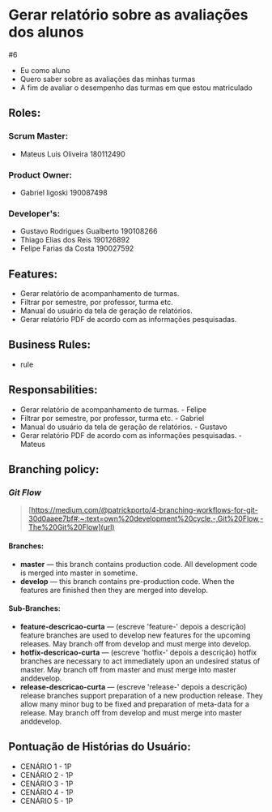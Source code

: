 # Gerar relatório sobre as avaliações dos alunos
#6

- Eu como aluno
- Quero saber sobre as avaliações das minhas turmas
- A fim de avaliar o desempenho das turmas em que estou matriculado

## Roles:
### Scrum Master:
- Mateus Luis Oliveira 180112490

### Product Owner:
- Gabriel ligoski 190087498

### Developer's:
- Gustavo Rodrigues Gualberto 190108266
- Thiago Elias dos Reis 190126892
- Felipe Farias da Costa 190027592

## Features:
- Gerar relatório de acompanhamento de turmas.
- Filtrar por semestre, por professor, turma etc.
- Manual do usuário da tela de geração de relatórios.
- Gerar relatório PDF de acordo com as informações pesquisadas.

## Business Rules:
- rule

## Responsabilities:
- Gerar relatório de acompanhamento de turmas. - Felipe
- Filtrar por semestre, por professor, turma etc. - Gabriel
- Manual do usuário da tela de geração de relatórios. - Gustavo
- Gerar relatório PDF de acordo com as informações pesquisadas. - Mateus

## Branching policy:
### *Git Flow*
> [https://medium.com/@patrickporto/4-branching-workflows-for-git-30d0aaee7bf#:~:text=own%20development%20cycle.-,Git%20Flow,-The%20Git%20Flow](url)

#### Branches:
- **master** — this branch contains production code. All development code is merged into master in sometime.
- **develop** — this branch contains pre-production code. When the features are finished then they are merged into develop.

#### Sub-Branches: 
- **feature-descricao-curta** — (escreve 'feature-' depois a descrição) feature branches are used to develop new features for the upcoming releases. May branch off from develop and must merge into develop.
- **hotfix-descricao-curta** — (escreve 'hotfix-' depois a descrição) hotfix branches are necessary to act immediately upon an undesired status of master. May branch off from master and must merge into master anddevelop.
- **release-descricao-curta** — (escreve 'release-' depois a descrição) release branches support preparation of a new production release. They allow many minor bug to be fixed and preparation of meta-data for a release. May branch off from develop and must merge into master anddevelop.

## Pontuação de Histórias do Usuário:

- CENÁRIO 1 - 1P
- CENÁRIO 2 - 1P
- CENÁRIO 3 - 1P
- CENÁRIO 4 - 1P
- CENÁRIO 5 - 1P
